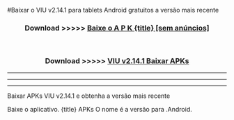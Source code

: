 #Baixar o VIU v2.14.1  para tablets Android gratuitos a versão mais recente


<div align="center">
<h3>Download >>>>> <a href="https://pt-web.web.app/?pt= {title}">Baixe o A P K {title} [sem anúncios]</a></h3><br>

<h3>Download >>>>> <a href="https://pt-web.web.app/?pt= {title}">VIU v2.14.1 Baixar APKs</a></h3>
</div>

----------------------------------------------------------

----------------------------------------------------------

----------------------------------------------------------

Baixar APKs VIU v2.14.1 e obtenha a versão mais recente

Baixe o aplicativo. {title} APKs O nome é a versão para .Android.



